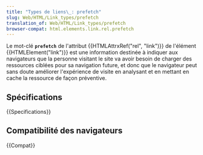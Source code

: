 ```yaml
---
title: "Types de liens\_: prefetch"
slug: Web/HTML/Link_types/prefetch
translation_of: Web/HTML/Link_types/prefetch
browser-compat: html.elements.link.rel.prefetch
---
```


Le mot-clé **`prefetch`** de l'attribut {{HTMLAttrxRef("rel", "link")}} de l'élément {{HTMLElement("link")}} est une information destinée à indiquer aux navigateurs que la personne visitant le site va avoir besoin de charger des ressources ciblées pour sa navigation future, et donc que le navigateur peut sans doute améliorer l'expérience de visite en analysant et en mettant en cache la ressource de façon préventive.

## Spécifications

{{Specifications}}

## Compatibilité des navigateurs

{{Compat}}
